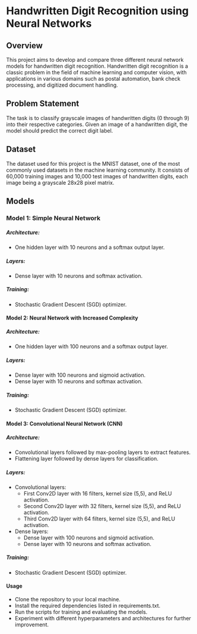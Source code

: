 # Handwritten Digit Recognition using Neural Networks
## Overview
This project aims to develop and compare three different neural network models for handwritten digit recognition. Handwritten digit recognition is a classic problem in the field of machine learning and computer vision, with applications in various domains such as postal automation, bank check processing, and digitized document handling.

## Problem Statement
The task is to classify grayscale images of handwritten digits (0 through 9) into their respective categories. Given an image of a handwritten digit, the model should predict the correct digit label.

## Dataset
The dataset used for this project is the MNIST dataset, one of the most commonly used datasets in the machine learning community. It consists of 60,000 training images and 10,000 test images of handwritten digits, each image being a grayscale 28x28 pixel matrix.

## Models
### Model 1: Simple Neural Network
##### Architecture:
- One hidden layer with 10 neurons and a softmax output layer.
##### Layers:
- Dense layer with 10 neurons and softmax activation.
##### Training:
- Stochastic Gradient Descent (SGD) optimizer.
#### Model 2: Neural Network with Increased Complexity
##### Architecture:
- One hidden layer with 100 neurons and a softmax output layer.
##### Layers:
- Dense layer with 100 neurons and sigmoid activation.
- Dense layer with 10 neurons and softmax activation.
##### Training:
- Stochastic Gradient Descent (SGD) optimizer.
#### Model 3: Convolutional Neural Network (CNN)
##### Architecture:
- Convolutional layers followed by max-pooling layers to extract features.
- Flattening layer followed by dense layers for classification.
##### Layers:
- Convolutional layers:
  - First Conv2D layer with 16 filters, kernel size (5,5), and ReLU activation.
  - Second Conv2D layer with 32 filters, kernel size (5,5), and ReLU activation.
  - Third Conv2D layer with 64 filters, kernel size (5,5), and ReLU activation.
- Dense layers:
  - Dense layer with 100 neurons and sigmoid activation.
  - Dense layer with 10 neurons and softmax activation.
##### **Training**:
- Stochastic Gradient Descent (SGD) optimizer.
#### Usage
- Clone the repository to your local machine.
- Install the required dependencies listed in requirements.txt.
- Run the scripts for training and evaluating the models.
- Experiment with different hyperparameters and architectures for further improvement.
